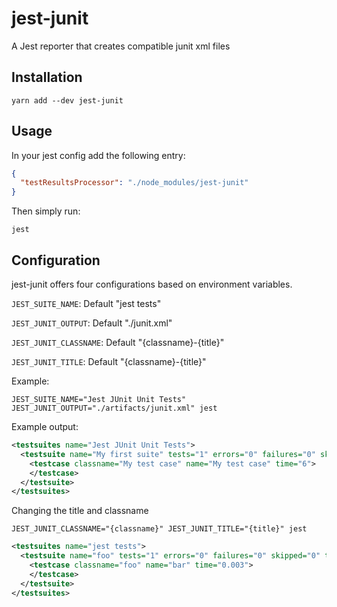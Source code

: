 # jest-junit
A Jest reporter that creates compatible junit xml files

## Installation
```shell
yarn add --dev jest-junit
```

## Usage
In your jest config add the following entry:
```JSON
{
  "testResultsProcessor": "./node_modules/jest-junit"
}
```

Then simply run:

```shell
jest
```

## Configuration

jest-junit offers four configurations based on environment variables.

```JEST_SUITE_NAME```: Default "jest tests"

```JEST_JUNIT_OUTPUT```: Default "./junit.xml"

```JEST_JUNIT_CLASSNAME```: Default "{classname}-{title}"

```JEST_JUNIT_TITLE```: Default "{classname}-{title}"

Example:

```shell
JEST_SUITE_NAME="Jest JUnit Unit Tests" JEST_JUNIT_OUTPUT="./artifacts/junit.xml" jest
```

Example output:
```xml
<testsuites name="Jest JUnit Unit Tests">
  <testsuite name="My first suite" tests="1" errors="0" failures="0" skipped="0" timestamp="2016-11-19T01:37:20" time="0.105">
    <testcase classname="My test case" name="My test case" time="6">
    </testcase>
  </testsuite>
</testsuites>
```

Changing the title and classname

```shell
JEST_JUNIT_CLASSNAME="{classname}" JEST_JUNIT_TITLE="{title}" jest
```

```xml
<testsuites name="jest tests">
  <testsuite name="foo" tests="1" errors="0" failures="0" skipped="0" timestamp="2017-02-19T22:36:15" time="0.232">
    <testcase classname="foo" name="bar" time="0.003">
    </testcase>
  </testsuite>
</testsuites>
```
